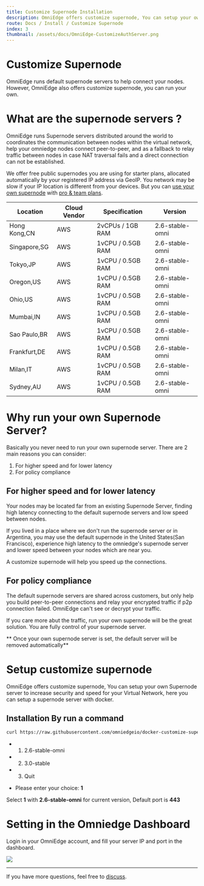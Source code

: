 ```yaml
---
title: Customize Supernode Installation
description: OmniEdge offers customize supernode, You can setup your own Supernode server to increase security and speed for your Private Network.
route: Docs / Install / Customize Supernode
index: 3
thumbnail: /assets/docs/OmniEdge-CustomizeAuthServer.png
---
```


# Customize Supernode

OmniEdge runs default supernode servers to help connect your nodes. However, OmniEdge also offers customize supernode, you can run your own. 

# What are the supernode servers ? 

OmniEdge runs Supernode servers distributed around the world to 
coordinates the communication between nodes within the virtual network, help your omniedge nodes connect peer-to-peer, and as a fallback to relay traffic between nodes in case NAT traversal fails and a direct connection can not be established. 

We offer free public supernodes you are using for starter plans, allocated automatically by your registered IP address via GeoIP. You network may be slow if your IP location is different from your devices. But you can [use your own supernode](https://omniedge.iohttps://omniedge.io/docs/article/install/customize-supernode) with [pro & team plans](https://omniedge.io/pricing). 

|Location|Cloud Vendor|Specification|Version|
|--|--|--|--|
|Hong Kong,CN|AWS| 2vCPUs / 1GB RAM|2.6-stable-omni|
|Singapore,SG|AWS|1vCPU / 0.5GB RAM|2.6-stable-omni|
|Tokyo,JP|AWS|1vCPU / 0.5GB RAM|2.6-stable-omni|
|Oregon,US|AWS|1vCPU / 0.5GB RAM|2.6-stable-omni|
|Ohio,US|AWS|1vCPU / 0.5GB RAM|2.6-stable-omni|
|Mumbai,IN|AWS|1vCPU / 0.5GB RAM|2.6-stable-omni|
|Sao Paulo,BR|AWS|1vCPU / 0.5GB RAM|2.6-stable-omni|
|Frankfurt,DE|AWS|1vCPU / 0.5GB RAM|2.6-stable-omni|
|Milan,IT|AWS|1vCPU / 0.5GB RAM|2.6-stable-omni|
|Sydney,AU|AWS|1vCPU / 0.5GB RAM|2.6-stable-omni|

# Why run your own Supernode Server? 

Basically you never need to run your own supernode server. There are 2 main reasons you can consider: 

1. For higher speed and for lower latency
2. For policy compliance

## For higher speed and for lower latency

Your nodes may be located far from an existing Supernode Server, finding high latency connecting to the default supernode servers and low speed between nodes. 

If you lived in a place where we don't run the supernode server or in Argentina, you may use the default supernode in the United States(San Francisco), experience high latency to the omniedge's supernode server and lower speed between your nodes which are near you. 

A customize supernode will help you speed up the connections.

## For policy compliance

The default supernode servers are shared across customers, but only help you build peer-to-peer connections and relay your encrypted traffic if p2p connection failed. OmniEdge can't see or decrypt your traffic. 

If you care more abut the traffic, run your own supernode will be the great solution. You are fully control of your supernode server. 

** Once your own supernode server is set, the default server will be removed automatically**

# Setup customize supernode 

OmniEdge offers customize supernode, You can setup your own Supernode server to increase security and speed for your Virtual Network, here you can setup a supernode server with docker.

## Installation By run a command 

```bash
curl https://raw.githubusercontent.com/omniedgeio/docker-customize-supernode/main/install.sh | bash
```


- 1) 2.6-stable-omni
- 2) 3.0-stable
- 3) Quit

- Please enter your choice: **1**

Select **1** with **2.6-stable-omni** for current version, Default port is **443**



# Setting in the Omniedge Dashboard

Login in your OmniEdge account, and fill your server IP and port in the dashboard.

![](/assets/docs/OmniEdge-CustomizeAuthServer.png)


-----

If you have more questions, feel free to [discuss](https://github.com/omniedgeio/omniedge/discussions).